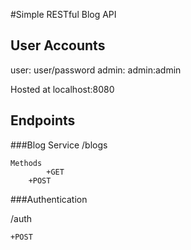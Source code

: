 #Simple RESTful Blog API

## User Accounts
user: user/password
admin: admin:admin

Hosted at localhost:8080

## Endpoints

###Blog Service 
   /blogs

	Methods
            +GET 
	    +POST
   
###Authentication 
	
   /auth 

	+POST
